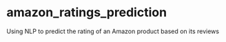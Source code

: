 # amazon_ratings_prediction
Using NLP to predict the rating of an Amazon product based on its reviews

